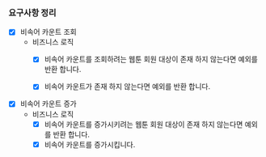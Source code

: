 ### 요구사항 정리

- [x] 비속어 카운트 조회
  - 비즈니스 로직
    - [x] 비속어 카운트를 조회하려는 웹툰 회원 대상이 존재 하지 않는다면 예외를 반환 합니다.
    - [x] 비속어 카운트가 존재 하지 않는다면 예외를 반환 합니다.


- [x] 비속어 카운트 증가
    - 비즈니스 로직
      - [x] 비속어 카운트를 증가시키려는 웹툰 회원 대상이 존재 하지 않는다면 예외를 반환 합니다.
      - [x] 비속어 카운트를 증가시킵니다.